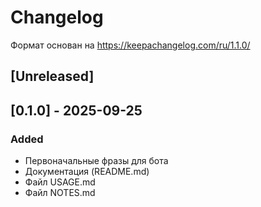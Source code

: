 
# Changelog
Формат основан на https://keepachangelog.com/ru/1.1.0/

## [Unreleased]

## [0.1.0] - 2025-09-25
### Added
- Первоначальные фразы для бота
- Документация (README.md)
- Файл USAGE.md
- Файл NOTES.md
